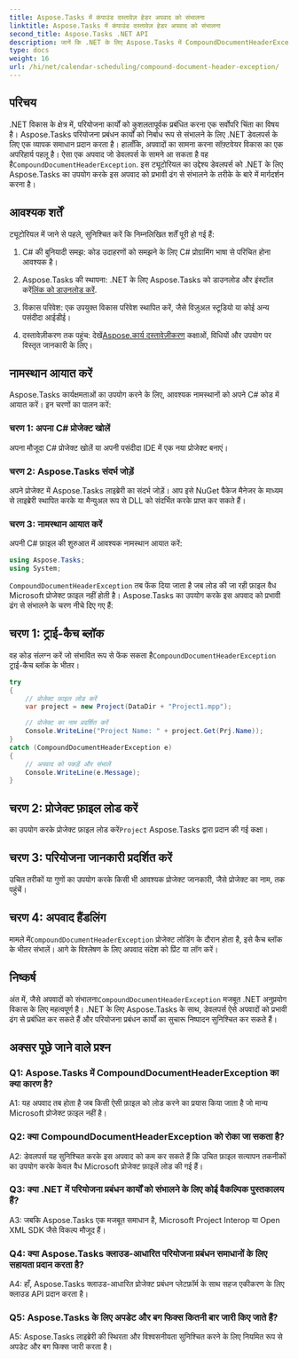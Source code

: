 ```yaml
---
title: Aspose.Tasks में कंपाउंड दस्तावेज़ हेडर अपवाद को संभालना
linktitle: Aspose.Tasks में कंपाउंड दस्तावेज़ हेडर अपवाद को संभालना
second_title: Aspose.Tasks .NET API
description: जानें कि .NET के लिए Aspose.Tasks में CompoundDocumentHeaderException को कैसे संभालना है। कोड उदाहरणों के साथ चरण-दर-चरण मार्गदर्शन प्राप्त करें।
type: docs
weight: 16
url: /hi/net/calendar-scheduling/compound-document-header-exception/
---
```

## परिचय

 .NET विकास के क्षेत्र में, परियोजना कार्यों को कुशलतापूर्वक प्रबंधित करना एक सर्वोपरि चिंता का विषय है। Aspose.Tasks परियोजना प्रबंधन कार्यों को निर्बाध रूप से संभालने के लिए .NET डेवलपर्स के लिए एक व्यापक समाधान प्रदान करता है। हालाँकि, अपवादों का सामना करना सॉफ़्टवेयर विकास का एक अपरिहार्य पहलू है। ऐसा एक अपवाद जो डेवलपर्स के सामने आ सकता है वह है`CompoundDocumentHeaderException`. इस ट्यूटोरियल का उद्देश्य डेवलपर्स को .NET के लिए Aspose.Tasks का उपयोग करके इस अपवाद को प्रभावी ढंग से संभालने के तरीके के बारे में मार्गदर्शन करना है।

## आवश्यक शर्तें

ट्यूटोरियल में जाने से पहले, सुनिश्चित करें कि निम्नलिखित शर्तें पूरी हो गई हैं:

1. C# की बुनियादी समझ: कोड उदाहरणों को समझने के लिए C# प्रोग्रामिंग भाषा से परिचित होना आवश्यक है।
   
2.  Aspose.Tasks की स्थापना: .NET के लिए Aspose.Tasks को डाउनलोड और इंस्टॉल करें[लिंक को डाउनलोड करें](https://releases.aspose.com/tasks/net/).

3. विकास परिवेश: एक उपयुक्त विकास परिवेश स्थापित करें, जैसे विज़ुअल स्टूडियो या कोई अन्य पसंदीदा आईडीई।

4.  दस्तावेज़ीकरण तक पहुंच: देखें[Aspose.कार्य दस्तावेज़ीकरण](https://reference.aspose.com/tasks/net/) कक्षाओं, विधियों और उपयोग पर विस्तृत जानकारी के लिए।

## नामस्थान आयात करें

Aspose.Tasks कार्यक्षमताओं का उपयोग करने के लिए, आवश्यक नामस्थानों को अपने C# कोड में आयात करें। इन चरणों का पालन करें:

### चरण 1: अपना C# प्रोजेक्ट खोलें

अपना मौजूदा C# प्रोजेक्ट खोलें या अपनी पसंदीदा IDE में एक नया प्रोजेक्ट बनाएं।

### चरण 2: Aspose.Tasks संदर्भ जोड़ें

अपने प्रोजेक्ट में Aspose.Tasks लाइब्रेरी का संदर्भ जोड़ें। आप इसे NuGet पैकेज मैनेजर के माध्यम से लाइब्रेरी स्थापित करके या मैन्युअल रूप से DLL को संदर्भित करके प्राप्त कर सकते हैं।

### चरण 3: नामस्थान आयात करें

अपनी C# फ़ाइल की शुरुआत में आवश्यक नामस्थान आयात करें:

```csharp
using Aspose.Tasks;
using System;


```

`CompoundDocumentHeaderException` तब फेंक दिया जाता है जब लोड की जा रही फ़ाइल वैध Microsoft प्रोजेक्ट फ़ाइल नहीं होती है। Aspose.Tasks का उपयोग करके इस अपवाद को प्रभावी ढंग से संभालने के चरण नीचे दिए गए हैं:

## चरण 1: ट्राई-कैच ब्लॉक

 वह कोड संलग्न करें जो संभावित रूप से फेंक सकता है`CompoundDocumentHeaderException` ट्राई-कैच ब्लॉक के भीतर।

```csharp
try
{
    // प्रोजेक्ट फ़ाइल लोड करें
    var project = new Project(DataDir + "Project1.mpp");

    // प्रोजेक्ट का नाम प्रदर्शित करें
    Console.WriteLine("Project Name: " + project.Get(Prj.Name));
}
catch (CompoundDocumentHeaderException e)
{
    // अपवाद को पकड़ें और संभालें
    Console.WriteLine(e.Message);
}
```

## चरण 2: प्रोजेक्ट फ़ाइल लोड करें

 का उपयोग करके प्रोजेक्ट फ़ाइल लोड करें`Project` Aspose.Tasks द्वारा प्रदान की गई कक्षा।

## चरण 3: परियोजना जानकारी प्रदर्शित करें

उचित तरीकों या गुणों का उपयोग करके किसी भी आवश्यक प्रोजेक्ट जानकारी, जैसे प्रोजेक्ट का नाम, तक पहुंचें।

## चरण 4: अपवाद हैंडलिंग

 मामले में`CompoundDocumentHeaderException` प्रोजेक्ट लोडिंग के दौरान होता है, इसे कैच ब्लॉक के भीतर संभालें। आगे के विश्लेषण के लिए अपवाद संदेश को प्रिंट या लॉग करें।

## निष्कर्ष

 अंत में, जैसे अपवादों को संभालना`CompoundDocumentHeaderException` मजबूत .NET अनुप्रयोग विकास के लिए महत्वपूर्ण है। .NET के लिए Aspose.Tasks के साथ, डेवलपर्स ऐसे अपवादों को प्रभावी ढंग से प्रबंधित कर सकते हैं और परियोजना प्रबंधन कार्यों का सुचारू निष्पादन सुनिश्चित कर सकते हैं।

## अक्सर पूछे जाने वाले प्रश्न

### Q1: Aspose.Tasks में CompoundDocumentHeaderException का क्या कारण है?

A1: यह अपवाद तब होता है जब किसी ऐसी फ़ाइल को लोड करने का प्रयास किया जाता है जो मान्य Microsoft प्रोजेक्ट फ़ाइल नहीं है।

### Q2: क्या CompoundDocumentHeaderException को रोका जा सकता है?

A2: डेवलपर्स यह सुनिश्चित करके इस अपवाद को कम कर सकते हैं कि उचित फ़ाइल सत्यापन तकनीकों का उपयोग करके केवल वैध Microsoft प्रोजेक्ट फ़ाइलें लोड की गई हैं।

### Q3: क्या .NET में परियोजना प्रबंधन कार्यों को संभालने के लिए कोई वैकल्पिक पुस्तकालय हैं?

A3: जबकि Aspose.Tasks एक मजबूत समाधान है, Microsoft Project Interop या Open XML SDK जैसे विकल्प मौजूद हैं।

### Q4: क्या Aspose.Tasks क्लाउड-आधारित परियोजना प्रबंधन समाधानों के लिए सहायता प्रदान करता है?

A4: हाँ, Aspose.Tasks क्लाउड-आधारित प्रोजेक्ट प्रबंधन प्लेटफ़ॉर्म के साथ सहज एकीकरण के लिए क्लाउड API प्रदान करता है।

### Q5: Aspose.Tasks के लिए अपडेट और बग फिक्स कितनी बार जारी किए जाते हैं?

A5: Aspose.Tasks लाइब्रेरी की स्थिरता और विश्वसनीयता सुनिश्चित करने के लिए नियमित रूप से अपडेट और बग फिक्स जारी करता है।